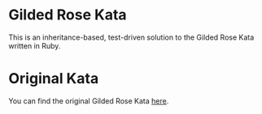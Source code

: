 # Gilded Rose Kata
This is an inheritance-based, test-driven solution to the Gilded Rose Kata written in Ruby.

# Original Kata
You can find the original Gilded Rose Kata [here](https://github.com/jimweirich/gilded_rose_kata).
